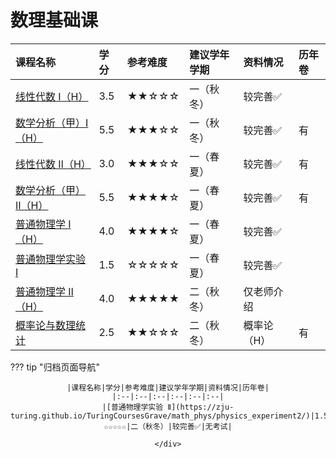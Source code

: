 # 数理基础课

<style>
.md-typeset table:not([class]) th {
    min-width: 1em;
}
</style>

<div style="text-align: center" markdown="1">

|课程名称|学分|参考难度|建议学年学期|资料情况|历年卷|
|:--|:--|:--|:--|:--|:--|
|[线性代数 Ⅰ（H）](linear_algebra1/index.md)|3.5|★★☆☆☆|一（秋冬）|较完善✅||
|[数学分析（甲）Ⅰ（H）](math_analysis1/index.md)|5.5|★★★☆☆|一（秋冬）|较完善✅|有|
|[线性代数 Ⅱ（H）](linear_algebra2/index.md)|3.0|★★★☆☆|一（春夏）|较完善✅|有|
|[数学分析（甲）Ⅱ（H）](math_analysis2/index.md)|5.5|★★★★☆|一（春夏）|较完善✅|有|
|[普通物理学 Ⅰ（H）](physics1/index.md)|4.0|★★★★☆|一（春夏）|较完善✅||
|[普通物理学实验 Ⅰ](physics_experiment1/index.md)|1.5|☆☆☆☆☆|一（春夏）|较完善✅||
|[普通物理学 Ⅱ（H）](physics2/index.md)|4.0|★★★★★|二（秋冬）|仅老师介绍||
|[概率论与数理统计](probability/index.md)|2.5|★★☆☆☆|二（秋冬）|概率论（H）|有|

</div>

??? tip "归档页面导航"
    <div style="text-align: center" markdown="1">

    |课程名称|学分|参考难度|建议学年学期|资料情况|历年卷|
    |:--|:--|:--|:--|:--|:--|
    |[普通物理学实验 Ⅱ](https://zju-turing.github.io/TuringCoursesGrave/math_phys/physics_experiment2/)|1.5|☆☆☆☆☆|二（秋冬）|较完善✅|无考试|

    </div>
